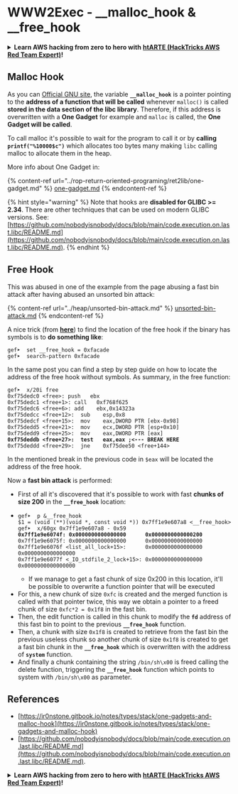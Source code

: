 # WWW2Exec - \_\_malloc\_hook & \_\_free\_hook

<details>

<summary><strong>Learn AWS hacking from zero to hero with</strong> <a href="https://training.hacktricks.xyz/courses/arte"><strong>htARTE (HackTricks AWS Red Team Expert)</strong></a><strong>!</strong></summary>

Other ways to support HackTricks:

* If you want to see your **company advertised in HackTricks** or **download HackTricks in PDF** Check the [**SUBSCRIPTION PLANS**](https://github.com/sponsors/carlospolop)!
* Get the [**official PEASS & HackTricks swag**](https://peass.creator-spring.com)
* Discover [**The PEASS Family**](https://opensea.io/collection/the-peass-family), our collection of exclusive [**NFTs**](https://opensea.io/collection/the-peass-family)
* **Join the** 💬 [**Discord group**](https://discord.gg/hRep4RUj7f) or the [**telegram group**](https://t.me/peass) or **follow** us on **Twitter** 🐦 [**@hacktricks\_live**](https://twitter.com/hacktricks\_live)**.**
* **Share your hacking tricks by submitting PRs to the** [**HackTricks**](https://github.com/carlospolop/hacktricks) and [**HackTricks Cloud**](https://github.com/carlospolop/hacktricks-cloud) github repos.

</details>

## **Malloc Hook**

As you can [Official GNU site](https://www.gnu.org/software/libc/manual/html\_node/Hooks-for-Malloc.html), the variable **`__malloc_hook`** is a pointer pointing to the **address of a function that will be called** whenever `malloc()` is called **stored in the data section of the libc library**. Therefore, if this address is overwritten with a **One Gadget** for example and `malloc` is called, the **One Gadget will be called**.

To call malloc it's possible to wait for the program to call it or by **calling `printf("%10000$c")`** which allocates too bytes many making `libc`  calling malloc to allocate them in the heap.

More info about One Gadget in:

{% content-ref url="../rop-return-oriented-programing/ret2lib/one-gadget.md" %}
[one-gadget.md](../rop-return-oriented-programing/ret2lib/one-gadget.md)
{% endcontent-ref %}

{% hint style="warning" %}
Note that hooks are **disabled for GLIBC >= 2.34**. There are other techniques that can be used on modern GLIBC versions. See: [https://github.com/nobodyisnobody/docs/blob/main/code.execution.on.last.libc/README.md](https://github.com/nobodyisnobody/docs/blob/main/code.execution.on.last.libc/README.md).
{% endhint %}

## Free Hook

This was abused in one of the example from the page abusing a fast bin attack after having abused an unsorted bin attack:

{% content-ref url="../heap/unsorted-bin-attack.md" %}
[unsorted-bin-attack.md](../heap/unsorted-bin-attack.md)
{% endcontent-ref %}

A nice trick (from [**here**](https://guyinatuxedo.github.io/41-house\_of\_force/bkp16\_cookbook/index.html)) to find the location of the free hook if the binary has symbols is to **do something like**:

```
gef➤  set __free_hook = 0xfacade
gef➤  search-pattern 0xfacade
```

In the same post you can find a step by step guide on how to locate the address of the free hook without symbols. As summary, in the free function:

<pre class="language-armasm"><code class="lang-armasm">gef➤  x/20i free
0xf75dedc0 &#x3C;free>: push   ebx
0xf75dedc1 &#x3C;free+1>: call   0xf768f625
0xf75dedc6 &#x3C;free+6>: add    ebx,0x14323a
0xf75dedcc &#x3C;free+12>:  sub    esp,0x8
0xf75dedcf &#x3C;free+15>:  mov    eax,DWORD PTR [ebx-0x98]
0xf75dedd5 &#x3C;free+21>:  mov    ecx,DWORD PTR [esp+0x10]
0xf75dedd9 &#x3C;free+25>:  mov    eax,DWORD PTR [eax]
<strong>0xf75deddb &#x3C;free+27>:  test   eax,eax ;&#x3C;--- BREAK HERE
</strong>0xf75deddd &#x3C;free+29>:  jne    0xf75dee50 &#x3C;free+144>
</code></pre>

In the mentioned break in the previous code in `$eax` will be located the address of the free hook.

Now a **fast bin attack** is performed:

* First of all it's discovered that it's possible to work with fast **chunks of size 200** in the **`__free_hook`** location:
* <pre class="language-c"><code class="lang-c">gef➤  p &#x26;__free_hook
  $1 = (void (**)(void *, const void *)) 0x7ff1e9e607a8 &#x3C;__free_hook>
  gef➤  x/60gx 0x7ff1e9e607a8 - 0x59
  <strong>0x7ff1e9e6074f: 0x0000000000000000      0x0000000000000200
  </strong>0x7ff1e9e6075f: 0x0000000000000000      0x0000000000000000
  0x7ff1e9e6076f &#x3C;list_all_lock+15>:      0x0000000000000000      0x0000000000000000
  0x7ff1e9e6077f &#x3C;_IO_stdfile_2_lock+15>: 0x0000000000000000      0x0000000000000000
  </code></pre>
  * If we manage to get a fast chunk of size 0x200 in this location, it'll be possible to overwrite a function pointer that will be executed
* For this, a new chunk of size `0xfc` is created and the merged function is called with that pointer twice, this way we obtain a pointer to a freed chunk of size `0xfc*2 = 0x1f8` in the fast bin.
* Then, the edit function is called in this chunk to modify the **`fd`** address of this fast bin to point to the previous **`__free_hook`** function.
* Then, a chunk with size `0x1f8` is created to retrieve from the fast bin the previous useless chunk so another chunk of size `0x1f8` is created to get a fast bin chunk in the **`__free_hook`** which is overwritten with the address of **`system`** function.
* And finally a chunk containing the string `/bin/sh\x00` is freed calling the delete function, triggering the **`__free_hook`** function which points to system with `/bin/sh\x00` as parameter.

## References

* [https://ir0nstone.gitbook.io/notes/types/stack/one-gadgets-and-malloc-hook](https://ir0nstone.gitbook.io/notes/types/stack/one-gadgets-and-malloc-hook)
* [https://github.com/nobodyisnobody/docs/blob/main/code.execution.on.last.libc/README.md](https://github.com/nobodyisnobody/docs/blob/main/code.execution.on.last.libc/README.md).

<details>

<summary><strong>Learn AWS hacking from zero to hero with</strong> <a href="https://training.hacktricks.xyz/courses/arte"><strong>htARTE (HackTricks AWS Red Team Expert)</strong></a><strong>!</strong></summary>

Other ways to support HackTricks:

* If you want to see your **company advertised in HackTricks** or **download HackTricks in PDF** Check the [**SUBSCRIPTION PLANS**](https://github.com/sponsors/carlospolop)!
* Get the [**official PEASS & HackTricks swag**](https://peass.creator-spring.com)
* Discover [**The PEASS Family**](https://opensea.io/collection/the-peass-family), our collection of exclusive [**NFTs**](https://opensea.io/collection/the-peass-family)
* **Join the** 💬 [**Discord group**](https://discord.gg/hRep4RUj7f) or the [**telegram group**](https://t.me/peass) or **follow** us on **Twitter** 🐦 [**@hacktricks\_live**](https://twitter.com/hacktricks\_live)**.**
* **Share your hacking tricks by submitting PRs to the** [**HackTricks**](https://github.com/carlospolop/hacktricks) and [**HackTricks Cloud**](https://github.com/carlospolop/hacktricks-cloud) github repos.

</details>
